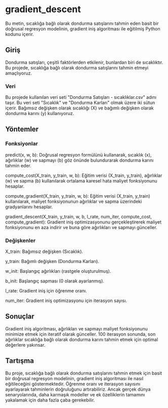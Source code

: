 # gradient_descent
Bu metin, sıcaklığa bağlı olarak dondurma satışlarını tahmin eden basit bir doğrusal regresyon modelinin, gradient iniş algoritması ile eğitilmiş Python kodunu içerir.

## Giriş
Dondurma satışları, çeşitli faktörlerden etkilenir, bunlardan biri de sıcaklıktır. Bu projede, sıcaklığa bağlı olarak dondurma satışlarını tahmin etmeyi amaçlıyoruz.

### Veri
Bu projede kullanılan veri seti "Dondurma Satışları - sıcaklıklar.csv" adını taşır. Bu veri seti "Sıcaklık" ve "Dondurma Karları" olmak üzere iki sütun içerir. Bağımsız değişken olarak sıcaklığı (X) ve bağımlı değişken olarak dondurma karını (y) kullanıyoruz.

## Yöntemler
### Fonksiyonlar
predict(x, w, b): Doğrusal regresyon formülünü kullanarak, sıcaklık (x), ağırlıklar (w) ve sapmayı (b) göz önünde bulundurarak dondurma karını tahmin eder.

compute_cost(X_train, y_train, w, b): Eğitim verisi (X_train, y_train), ağırlıklar (w) ve sapma (b) kullanılarak ortalama karesel hata maliyet fonksiyonunu hesaplar.

compute_gradient(X_train, y_train, w, b): Eğitim verisi (X_train, y_train) kullanılarak, maliyet fonksiyonunun ağırlıklar ve sapma üzerindeki gradyanlarını hesaplar.

gradient_descent(X_train, y_train, w, b, l_rate, num_iter, compute_cost, compute_gradient): Gradient iniş optimizasyonunu gerçekleştirerek maliyet fonksiyonunu en aza indirir ve buna göre ağırlıkları ve sapmayı günceller.

### Değişkenler
X_train: Bağımsız değişken (Sıcaklık). 

y_train: Bağımlı değişken (Dondurma Karları).

w_init: Başlangıç ağırlıkları (rastgele oluşturulmuş).

b_init: Başlangıç sapması (0 olarak ayarlanmış).

l_rate: Gradient iniş için öğrenme oranı.

num_iter: Gradient iniş optimizasyonu için iterasyon sayısı.

## Sonuçlar
Gradient iniş algoritması, ağırlıkları ve sapmayı maliyet fonksiyonunu minimize etmek için iteratif olarak günceller. 100 iterasyon sonunda, son ağırlıklar sıcaklığa bağlı olarak dondurma karını tahmin etmek için optimal değerlere yakınsar.

## Tartışma
Bu proje, sıcaklığa bağlı olarak dondurma satışlarını tahmin etmek için basit bir doğrusal regresyon modelinin, gradient iniş algoritması ile nasıl eğitileceğini göstermektedir. Öğrenme oranı ve iterasyon sayısını ayarlayarak tahminlerin doğruluğunu artırabiliriz. Ancak gerçek dünya senaryolarında, daha karmaşık modeller ve ek özelliklerin tamamını yakalamak için daha fazla çaba gerekebilir.
